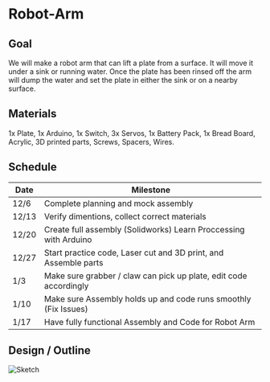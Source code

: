 # Robot-Arm
## Goal
We will make a robot arm that can lift a plate from a surface. It will move it under a sink or running water. Once the plate has been rinsed off the arm will dump the water and set the plate in either the sink or on a nearby surface.
## Materials
1x Plate,
1x Arduino,
1x Switch,
3x Servos,
1x Battery Pack,
1x Bread Board,
Acrylic, 3D printed parts, Screws, Spacers, Wires.
## Schedule
| Date  | Milestone |
| ------------- | ------------- |
| 12/6  | Complete planning and mock assembly  |
| 12/13  | Verify dimentions, collect correct materials| 
| 12/20  | Create full assembly (Solidworks) Learn Proccessing with Arduino  |
| 12/27  | Start practice code, Laser cut and 3D print, and Assemble parts  |
| 1/3  | Make sure grabber / claw can pick up plate, edit code accordingly  |
| 1/10  | Make sure Assembly holds up and code runs smoothly (Fix Issues) |
| 1/17  | Have fully functional Assembly and Code for Robot Arm  |

## Design / Outline
![Sketch](\H:\Engineering\Robot-Arm\sketchra.jpg)

